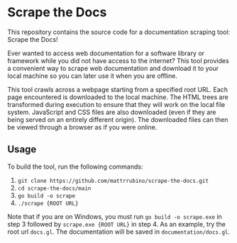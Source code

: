 # Scrape the Docs

This repository contains the source code for a documentation scraping tool: Scrape the Docs!

Ever wanted to access web documentation for a software library or framework while you did not have access to the internet? This tool provides a convenient way to scrape web documentation and download it to your local machine so you can later use it when you are offline.

This tool crawls across a webpage starting from a specified root URL. Each page encountered is downloaded to the local machine. The HTML trees are transformed during execution to ensure that they will work on the local file system. JavaScript and CSS files are also downloaded (even if they are being served on an entirely different origin). The downloaded files can then be viewed through a browser as if you were online.

## Usage

To build the tool, run the following commands:

1. `git clone https://github.com/mattrrubino/scrape-the-docs.git`
2. `cd scrape-the-docs/main`
3. `go build -o scrape`
4. `./scrape {ROOT URL}`

Note that if you are on Windows, you must run `go build -o scrape.exe` in step 3 followed by `scrape.exe {ROOT URL}` in step 4. As an example, try the root url `docs.gl`. The documentation will be saved in `documentation/docs.gl`.
